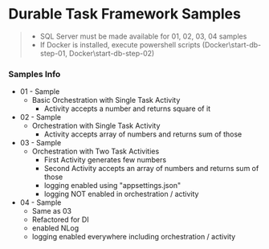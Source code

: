 # Durable Task Framework Samples

> - SQL Server must be made available for 01, 02, 03, 04 samples
> - If Docker is installed, execute powershell scripts (Docker\start-db-step-01, Docker\start-db-step-02)

### Samples Info

* 01 - Sample
    * Basic Orchestration with Single Task Activity
        * Activity accepts a number and returns square of it
* 02 - Sample
    * Orchestration with Single Task Activity
        * Activity accepts array of numbers and returns sum of those
* 03 - Sample
    * Orchestration with Two Task Activities
        * First Activity generates few numbers
        * Second Activity accepts an array of numbers and returns sum of those
        * logging enabled using "appsettings.json"
        * logging NOT enabled in orchestration / activity
* 04 - Sample
    * Same as 03
    * Refactored for DI
    * enabled NLog
    * logging enabled everywhere including orchestration / activity

